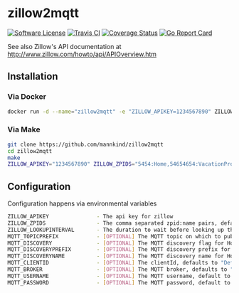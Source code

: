 # zillow2mqtt

[![Software
License](https://img.shields.io/badge/License-MIT-orange.svg?style=flat-square)](https://github.com/mannkind/zillow2mqtt/blob/master/LICENSE.md)
[![Travis CI](https://img.shields.io/travis/mannkind/zillow2mqtt/master.svg?style=flat-square)](https://travis-ci.org/mannkind/zillow2mqtt)
[![Coverage Status](https://img.shields.io/codecov/c/github/mannkind/zillow2mqtt/master.svg)](http://codecov.io/github/mannkind/zillow2mqtt?branch=master)
[![Go Report Card](https://goreportcard.com/badge/github.com/mannkind/zillow2mqtt)](https://goreportcard.com/report/github.com/mannkind/zillow2mqtt)

See also Zillow's API documentation at <http://www.zillow.com/howto/api/APIOverview.htm>

## Installation

### Via Docker

```bash
docker run -d --name="zillow2mqtt" -e "ZILLOW_APIKEY=1234567890" ZILLOW_ZPIDS="5454:Home,54654654:VacationProperty" -v /etc/localtime:/etc/localtime:ro mannkind/zillow2mqtt
```

### Via Make

```bash
git clone https://github.com/mannkind/zillow2mqtt
cd zillow2mqtt
make
ZILLOW_APIKEY="1234567890" ZILLOW_ZPIDS="5454:Home,54654654:VacationProperty" ./zillow2mqtt
```

## Configuration

Configuration happens via environmental variables

```bash
ZILLOW_APIKEY               - The api key for zillow
ZILLOW_ZPIDS                - The comma separated zpid:name pairs, defaults to ""
ZILLOW_LOOKUPINTERVAL       - The duration to wait before looking up the zestimate again, defaults to "24h"
MQTT_TOPICPREFIX            - [OPTIONAL] The MQTT topic on which to publish the lookup results, defaults to "home/zillow"
MQTT_DISCOVERY              - [OPTIONAL] The MQTT discovery flag for Home Assistant, defaults to false
MQTT_DISCOVERYPREFIX        - [OPTIONAL] The MQTT discovery prefix for Home Assistant, defaults to "homeassistant"
MQTT_DISCOVERYNAME          - [OPTIONAL] The MQTT discovery name for Home Assistant, defaults to "zillow"
MQTT_CLIENTID               - [OPTIONAL] The clientId, defaults to "DefaultZillow2MqttClientID"
MQTT_BROKER                 - [OPTIONAL] The MQTT broker, defaults to "tcp://mosquitto.org:1883"
MQTT_USERNAME               - [OPTIONAL] The MQTT username, default to ""
MQTT_PASSWORD               - [OPTIONAL] The MQTT password, default to ""
```
